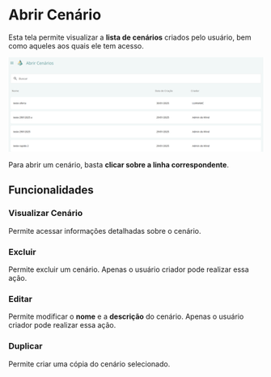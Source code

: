 # Abrir Cenário

Esta tela permite visualizar a **lista de cenários** criados pelo usuário, bem como aqueles aos quais ele tem acesso.  

![alt text](image-2.png)

Para abrir um cenário, basta **clicar sobre a linha correspondente**.  

## Funcionalidades

### Visualizar Cenário
Permite acessar informações detalhadas sobre o cenário.  

### Excluir
Permite excluir um cenário. Apenas o usuário criador pode realizar essa ação.  

### Editar
Permite modificar o **nome** e a **descrição** do cenário. Apenas o usuário criador pode realizar essa ação.  

### Duplicar
Permite criar uma cópia do cenário selecionado.  


